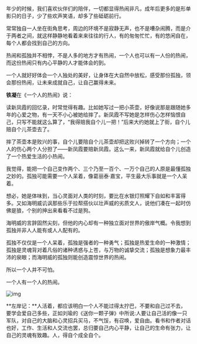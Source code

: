 年少的时候，我们喜欢伙伴们的陪伴，一切都显得热闹非凡，成年后更多的是形单影只的日子，少了些欢声笑语，却多了些砥砺前行。

常常独自一人坐在街角思考，周边的环境不是寂静无声，也不是嘈杂闹腾，而是介于两者之间，就这样静静地看着来来往往的行人，有的匆匆忙忙，有的悠闲自在，每个人都会找到自己的方向。

热闹和孤独并不相悖，不是人多的地方才有热闹，一个人也可以有一人份的热闹，而这份热闹只有内心平静的人才能体会的到。

一个人就好好体会一个人独处的美好，让身体在大自然中放松，感受那份孤独，领会那份热闹，让未来成就自己，让自己赢得未来。

**铁凝**在《一个人的热闹》说：

读新凤霞的回忆录，时常觉得有趣。比如她写过一把小茶壶，好像说那是跟随她多年的心爱之物，有一天不小心被她给摔了。新凤霞不写她是怎样伤心怎样恼恨自己，只写不能就这么算了，“我得赔我自个儿一把！”后来大约她就上了街，自个儿赔自个儿茶壶去了。

摔了茶壶本是败兴的事，自个儿要陪自个儿茶壶却把这败兴掉转了一个方向；一个人的伤心两个人分担了——新凤霞要赔新凤霞。这么一来，新凤霞就给自个儿创造了一个热爱生活的小热闹。

我觉得，能把一个自己变作两个、三个乃至一百个、一万个自己的人原是最懂孤独之妙的。孤独可能需要一个人呆着，像葛丽泰·嘉宝，平生最大乐事就是一个人呆着。

想必，她是体味到，当心灵面对人类的时刻，要比在水银灯照耀下自如和丰富得多。又如海明威讥讽那些乐于拉帮搭伙以壮声威的劣质文人，说他们凑在一起时仿佛是狼，个别的抻出来看看不过是狗。

海明威的言辞固然尖刻，但他的内心却有一种独立面对世界的傲岸气概。令我想到孤独并非人人能有或人人配有的。

孤独不仅仅是一个人呆着，孤独是强者的一种勇气；孤独是热爱生命的一种激情；孤独是灵魂背对着凡俗的诸种诱惑与上苍，与万物的诚挚交流；孤独是想象力最丰沛的泉眼；而海明威的孤独则能创造震惊世界的热闹。

所以一个人并不可怕。

一个人有一个人的热闹。

![img](http://www.zreading.cn/wp-content/uploads/2021/03/2021-03-24_195624.jpg)

**左岸记：**人活着，都应该明白一个人不能过得太拧巴，不要和自己过不去，要学会爱自己多些，正如刘瑜的《送你一颗子弹》中所说:人要让自己活的像一只军队，对自己的大脑和心灵招兵买马，不气馁，有召唤，爱自由。看书和作者对话也好，工作、生活和人交流也罢，总归要自己内心平静，让自己的生命有张力，让自己的灵魂有致趣。人，得自个成全自个。